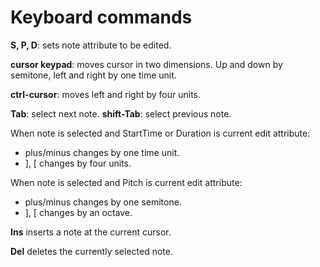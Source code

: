 # Keyboard commands

**S, P, D**: sets note attribute to be edited.

**cursor keypad**: moves cursor in two dimensions. Up and down by semitone, left and right by one time unit.

**ctrl-cursor**: moves left and right by four units.

**Tab**: select next note.
**shift-Tab**: select previous note.

When note is selected and StartTime or Duration is current edit attribute:

* plus/minus changes by one time unit.
* ], [ changes by four units.

When note is selected and Pitch is current edit attribute:

* plus/minus changes by one semitone.
* ], [ changes by an octave.

**Ins** inserts a note at the current cursor.

**Del** deletes the currently selected note.
